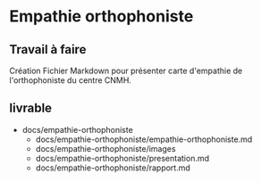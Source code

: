 # Empathie  orthophoniste
## Travail à faire 
Création Fichier Markdown pour présenter carte d'empathie de l'orthophoniste du centre CNMH.

## livrable 
- docs/empathie-orthophoniste
  - docs/empathie-orthophoniste/empathie-orthophoniste.md
  - docs/empathie-orthophoniste/images
  - docs/empathie-orthophoniste/presentation.md
  - docs/empathie-orthophoniste/rapport.md
  
